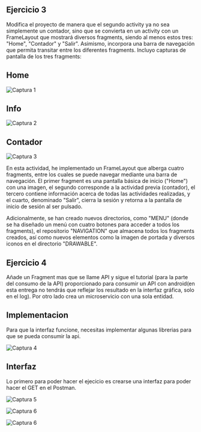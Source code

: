 ## Ejercicio 3

Modifica el proyecto de manera que el segundo activity ya no sea simplemente un contador, sino que se convierta en un activity con un FrameLayout que mostrará diversos fragments, siendo al menos estos tres: "Home", "Contador" y "Salir". Asimismo, incorpora una barra de navegación que permita transitar entre los diferentes fragments.
Incluyo capturas de pantalla de los tres fragments:

## Home
![Captura 1](img/home.png)

## Info
![Captura 2](img/info.png)

## Contador
![Captura 3](img/contador.png)

En esta actividad, he implementado un FrameLayout que alberga cuatro fragments, entre los cuales se puede navegar mediante una barra de navegación. El primer fragment es una pantalla básica de inicio ("Home") con una imagen, el segundo corresponde a la actividad previa (contador), el tercero contiene información acerca de todas las actividades realizadas, y el cuarto, denominado "Salir", cierra la sesión y retorna a la pantalla de inicio de sesión al ser pulsado.

Adicionalmente, se han creado nuevos directorios, como "MENU" (donde se ha diseñado un menú con cuatro botones para acceder a todos los fragments), el repositorio "NAVIGATION" que almacena todos los fragments creados, así como nuevos elementos como la imagen de portada y diversos iconos en el directorio "DRAWABLE".

## Ejercicio 4

Añade un Fragment mas que se llame API y sigue el tutorial (para la parte del consumo de la API) proporcionado para consumir un API con android(en esta entrega no tendrás que reflejar los resultado en la interfaz gráfica, solo en el log). Por otro lado crea un microservicio con una sola entidad.

## Implementacion

Para que la interfaz funcione, necesitas implementar algunas librerias para que se pueda consumir la api.

![Captura 4](img/implementacion.png)

## Interfaz 

Lo primero para poder hacer el ejecicio es crearse una interfaz para poder hacer el GET en el Postman.

![Captura 5](img/Product.png)

![Captura 6](img/api.png)

![Captura 6](img/consola.png)





